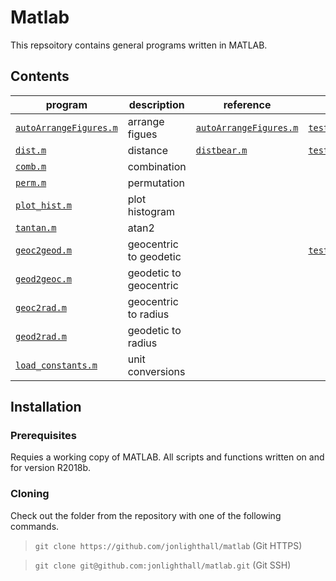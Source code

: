 # Matlab
This repsoitory contains general programs written in MATLAB.

## Contents

| program              | description                           | reference | test |
| -------------------- | ------------------------------------  | ----           | ----              
| [`autoArrangeFigures.m`](autoArrangeFigures.m) | arrange figues | [`autoArrangeFigures.m`](https://www.mathworks.com/matlabcentral/fileexchange/48480-automatically-arrange-figure-windows) | [`test_autoArrangeFigures.m`](test_autoArrangeFigures.m)
| [`dist.m`](dist.m) | distance | [`distbear.m`](http://mooring.ucsd.edu/software/matlab/doc/ocean/distbear.html) | [`test_dist.m`](test_dist.m)
| [`comb.m`](comb.m) | combination |
| [`perm.m`](perm.m) | permutation |
| [`plot_hist.m`](plot_hist.m) | plot histogram |
| [`tantan.m`](tantan.m) | atan2 |
| [`geoc2geod.m`](geoc2geod.m) | geocentric to geodetic | | [`test_geoc2geod.m`](test_geoc2geod.m)
| [`geod2geoc.m`](geod2geoc.m) | geodetic to geocentric |
| [`geoc2rad.m`](geoc2rad.m) | geocentric to radius |
| [`geod2rad.m`](geod2rad.m) | geodetic to radius |
| [`load_constants.m`](load_constants.m) | unit conversions |

## Installation

### Prerequisites

Requies a working copy of MATLAB. All scripts and functions written on and for version R2018b.

### Cloning

Check out the folder from the repository with one of the following commands.

>`git clone https://github.com/jonlighthall/matlab` (Git HTTPS)

>`git clone git@github.com:jonlighthall/matlab.git` (Git SSH)
